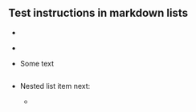 ## Test instructions in markdown lists

- <?code-excerpt "indented_frag.dart (single code block)"?>
  ```
  ```

* <?code-excerpt "indented_frag.dart (code blocks)"?>
  ```
  ```

- Some text
  <?code-excerpt "indented_frag.dart (single code block)"?>
  ```
  ```

* Nested list item next:
  - <?code-excerpt "indented_frag.dart (single code block)"?>
    ```
    ```
